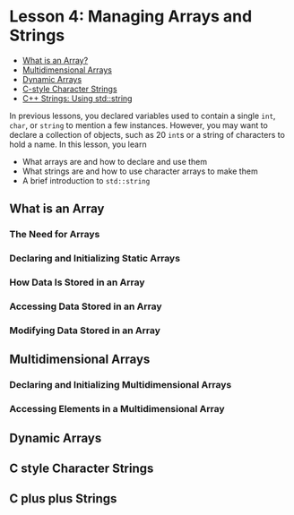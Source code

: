 # Lesson 4: Managing Arrays and Strings

- [What is an Array?](#What-is-an-Array)
- [Multidimensional Arrays](#Multidimensional-Arrays)
- [Dynamic Arrays](#Dynamic-Arrays)
- [C-style Character Strings](#C-style-Character-Strings)
- [C++ Strings: Using std::string](#C-plus-plus-Strings)

In previous lessons, you declared variables used to contain a single ```int```, ```char```, or ```string``` to mention a few instances. However, you may want to declare a collection of objects, such as 20 ```int```s or a string of characters to hold a name.
In this lesson, you learn
- What arrays are and how to declare and use them 
- What strings are and how to use character arrays to make them 
- A brief introduction to ```std::string```

## What is an Array

### The Need for Arrays

### Declaring and Initializing Static Arrays

### How Data Is Stored in an Array

### Accessing Data Stored in an Array

### Modifying Data Stored in an Array

## Multidimensional Arrays

### Declaring and Initializing Multidimensional Arrays

### Accessing Elements in a Multidimensional Array

## Dynamic Arrays

## C style Character Strings

## C plus plus Strings